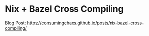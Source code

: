 # Nix + Bazel Cross Compiling

Blog Post: <https://consumingchaos.github.io/posts/nix-bazel-cross-compiling/>
